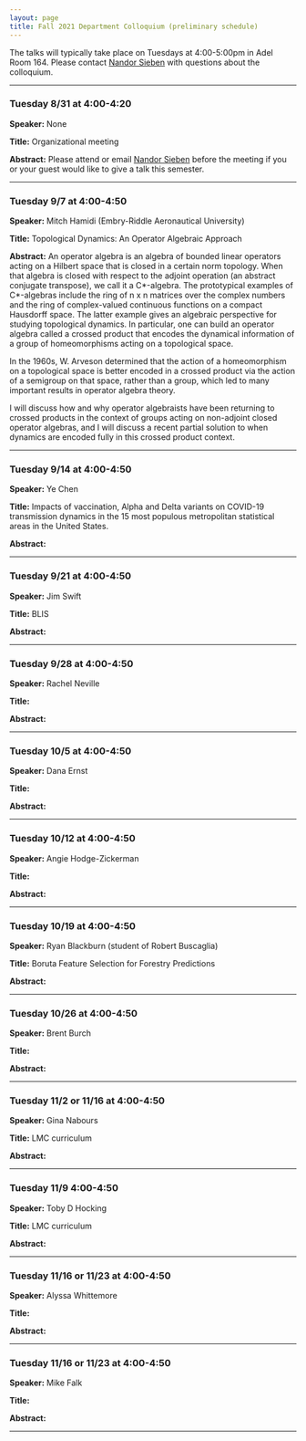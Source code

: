 ```yaml
---
layout: page
title: Fall 2021 Department Colloquium (preliminary schedule)
---
```


The talks will typically take place on Tuesdays at 4:00-5:00pm in Adel Room 164. Please contact <a href="mailto:nandor.sieben@nau.edu">Nandor Sieben</a> with questions about the colloquium.

<hr>

### Tuesday 8/31 at 4:00-4:20

**Speaker:** None

**Title:** Organizational meeting

**Abstract:** Please attend or email <a href="mailto:nandor.sieben@nau.edu">Nandor Sieben</a> before the meeting if you or your guest would like to give a talk this semester.

<hr>

### Tuesday 9/7 at 4:00-4:50

**Speaker:** Mitch Hamidi (Embry-Riddle Aeronautical University)

**Title:** Topological Dynamics: An Operator Algebraic Approach

**Abstract:** An operator algebra is an algebra of bounded linear operators acting on a Hilbert space that is closed in a certain norm topology. When that algebra is closed with respect to the adjoint operation (an abstract conjugate transpose), we call it a C*-algebra. The prototypical examples of C*-algebras include the ring of n x n matrices over the complex numbers and the ring of complex-valued continuous functions on a compact Hausdorff space. The latter example gives an algebraic perspective for studying topological dynamics. In particular, one can build an operator algebra called a crossed product that encodes the dynamical information of a group of homeomorphisms acting on a topological space.

In the 1960s, W. Arveson determined that the action of a homeomorphism on a topological space is better encoded in a crossed product via the action of a semigroup on that space, rather than a group, which led to many important results in operator algebra theory. 

I will discuss how and why operator algebraists have been returning to crossed products in the context of groups acting on non-adjoint closed operator algebras, and I will discuss a recent partial solution to when dynamics are encoded fully in this crossed product context.


<hr>

### Tuesday 9/14 at 4:00-4:50

**Speaker:** Ye Chen

**Title:** Impacts of vaccination, Alpha and Delta variants on COVID-19 transmission dynamics in the 15 most populous metropolitan statistical areas in the United States.

**Abstract:**

<hr>

### Tuesday 9/21 at 4:00-4:50

**Speaker:** Jim Swift

**Title:** BLIS

**Abstract:**

<hr>

### Tuesday 9/28 at 4:00-4:50

**Speaker:** Rachel Neville

**Title:** 

**Abstract:**

<hr>


### Tuesday 10/5 at 4:00-4:50

**Speaker:** Dana Ernst

**Title:** 

**Abstract:**

<hr>

### Tuesday 10/12 at 4:00-4:50

**Speaker:** Angie Hodge-Zickerman

**Title:**

**Abstract:**

<hr>

### Tuesday 10/19 at 4:00-4:50

**Speaker:** Ryan Blackburn (student of Robert Buscaglia)

**Title:** Boruta Feature Selection for Forestry Predictions

**Abstract:**

<hr>

### Tuesday 10/26 at 4:00-4:50

**Speaker:** Brent Burch

**Title:**

**Abstract:**

<hr>

### Tuesday 11/2 or 11/16 at 4:00-4:50

**Speaker:** Gina Nabours

**Title:** LMC curriculum

**Abstract:**

<hr>

### Tuesday 11/9 4:00-4:50

**Speaker:** Toby D Hocking

**Title:** LMC curriculum

**Abstract:**

<hr>

### Tuesday 11/16 or 11/23 at 4:00-4:50

**Speaker:** Alyssa Whittemore

**Title:** 

**Abstract:**

<hr>

### Tuesday 11/16 or 11/23 at 4:00-4:50

**Speaker:** Mike Falk

**Title:** 

**Abstract:**

<hr>
